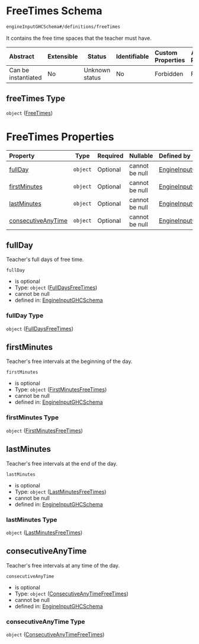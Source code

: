 # FreeTimes Schema

```txt
engineInputGHCSchema#/definitions/freeTimes
```

It contains the free time spaces that the teacher must have.


| Abstract            | Extensible | Status         | Identifiable | Custom Properties | Additional Properties | Access Restrictions | Defined In                                                         |
| :------------------ | ---------- | -------------- | ------------ | :---------------- | --------------------- | ------------------- | ------------------------------------------------------------------ |
| Can be instantiated | No         | Unknown status | No           | Forbidden         | Forbidden             | none                | [ghc.schema.json\*](../out/ghc.schema.json "open original schema") |

## freeTimes Type

`object` ([FreeTimes](ghc-definitions-freetimes.md))

# FreeTimes Properties

| Property                                  | Type     | Required | Nullable       | Defined by                                                                                                                                                              |
| :---------------------------------------- | -------- | -------- | -------------- | :---------------------------------------------------------------------------------------------------------------------------------------------------------------------- |
| [fullDay](#fullday)                       | `object` | Optional | cannot be null | [EngineInputGHCSchema](ghc-definitions-freetimes-properties-fulldaysfreetimes.md "engineInputGHCSchema#/definitions/freeTimes/properties/fullDay")                      |
| [firstMinutes](#firstminutes)             | `object` | Optional | cannot be null | [EngineInputGHCSchema](ghc-definitions-freetimes-properties-firstminutesfreetimes.md "engineInputGHCSchema#/definitions/freeTimes/properties/firstMinutes")             |
| [lastMinutes](#lastminutes)               | `object` | Optional | cannot be null | [EngineInputGHCSchema](ghc-definitions-freetimes-properties-lastminutesfreetimes.md "engineInputGHCSchema#/definitions/freeTimes/properties/lastMinutes")               |
| [consecutiveAnyTime](#consecutiveanytime) | `object` | Optional | cannot be null | [EngineInputGHCSchema](ghc-definitions-freetimes-properties-consecutiveanytimefreetimes.md "engineInputGHCSchema#/definitions/freeTimes/properties/consecutiveAnyTime") |

## fullDay

Teacher's full days of free time.


`fullDay`

-   is optional
-   Type: `object` ([FullDaysFreeTimes](ghc-definitions-freetimes-properties-fulldaysfreetimes.md))
-   cannot be null
-   defined in: [EngineInputGHCSchema](ghc-definitions-freetimes-properties-fulldaysfreetimes.md "engineInputGHCSchema#/definitions/freeTimes/properties/fullDay")

### fullDay Type

`object` ([FullDaysFreeTimes](ghc-definitions-freetimes-properties-fulldaysfreetimes.md))

## firstMinutes

Teacher's free intervals at the beginning of the day.


`firstMinutes`

-   is optional
-   Type: `object` ([FirstMinutesFreeTimes](ghc-definitions-freetimes-properties-firstminutesfreetimes.md))
-   cannot be null
-   defined in: [EngineInputGHCSchema](ghc-definitions-freetimes-properties-firstminutesfreetimes.md "engineInputGHCSchema#/definitions/freeTimes/properties/firstMinutes")

### firstMinutes Type

`object` ([FirstMinutesFreeTimes](ghc-definitions-freetimes-properties-firstminutesfreetimes.md))

## lastMinutes

Teacher's free intervals at the end of the day.


`lastMinutes`

-   is optional
-   Type: `object` ([LastMinutesFreeTimes](ghc-definitions-freetimes-properties-lastminutesfreetimes.md))
-   cannot be null
-   defined in: [EngineInputGHCSchema](ghc-definitions-freetimes-properties-lastminutesfreetimes.md "engineInputGHCSchema#/definitions/freeTimes/properties/lastMinutes")

### lastMinutes Type

`object` ([LastMinutesFreeTimes](ghc-definitions-freetimes-properties-lastminutesfreetimes.md))

## consecutiveAnyTime

Teacher's free intervals at any time of the day.


`consecutiveAnyTime`

-   is optional
-   Type: `object` ([ConsecutiveAnyTimeFreeTimes](ghc-definitions-freetimes-properties-consecutiveanytimefreetimes.md))
-   cannot be null
-   defined in: [EngineInputGHCSchema](ghc-definitions-freetimes-properties-consecutiveanytimefreetimes.md "engineInputGHCSchema#/definitions/freeTimes/properties/consecutiveAnyTime")

### consecutiveAnyTime Type

`object` ([ConsecutiveAnyTimeFreeTimes](ghc-definitions-freetimes-properties-consecutiveanytimefreetimes.md))
